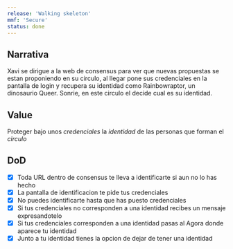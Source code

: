 ```yaml
---
release: 'Walking skeleton'
mmf: 'Secure'
status: done
---
```


## Narrativa
Xavi se dirigue a la web de consensus para ver que nuevas propuestas se estan proponiendo en su circulo, al llegar pone sus credenciales en la pantalla de login y recupera su identidad como Rainbowraptor, un dinosaurio Queer. Sonrie, en este circulo el decide cual es su identidad.

## Value
Proteger bajo unos *credenciales* la *identidad* de las personas que forman el *circulo*

## DoD
- [x] Toda URL dentro de consensus te lleva a identificarte si aun no lo has hecho
- [x] La pantalla de identificacion te pide tus credenciales
- [x] No puedes identificarte hasta que has puesto credenciales
- [x] Si tus credenciales no corresponden a una identidad recibes un mensaje expresandotelo
- [x] Si tus credenciales corresponden a una identidad pasas al Agora donde aparece tu identidad
- [x] Junto a tu identidad tienes la opcion de dejar de tener una identidad 